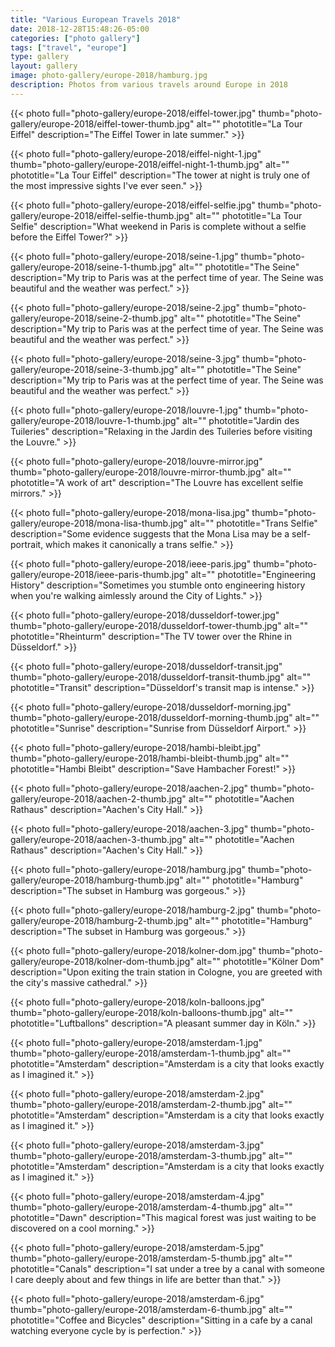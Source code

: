 ```yaml
---
title: "Various European Travels 2018"
date: 2018-12-28T15:48:26-05:00
categories: ["photo gallery"]
tags: ["travel", "europe"]
type: gallery
layout: gallery
image: photo-gallery/europe-2018/hamburg.jpg
description: Photos from various travels around Europe in 2018
---
```


{{< photo 
    full="photo-gallery/europe-2018/eiffel-tower.jpg"
    thumb="photo-gallery/europe-2018/eiffel-tower-thumb.jpg"
    alt=""
    phototitle="La Tour Eiffel"
    description="The Eiffel Tower in late summer." >}}

{{< photo 
    full="photo-gallery/europe-2018/eiffel-night-1.jpg"
    thumb="photo-gallery/europe-2018/eiffel-night-1-thumb.jpg"
    alt=""
    phototitle="La Tour Eiffel"
    description="The tower at night is truly one of the most impressive sights I've ever seen." >}}

{{< photo 
    full="photo-gallery/europe-2018/eiffel-selfie.jpg"
    thumb="photo-gallery/europe-2018/eiffel-selfie-thumb.jpg"
    alt=""
    phototitle="La Tour Selfie"
    description="What weekend in Paris is complete without a selfie before the Eiffel Tower?" >}}

{{< photo 
    full="photo-gallery/europe-2018/seine-1.jpg"
    thumb="photo-gallery/europe-2018/seine-1-thumb.jpg"
    alt=""
    phototitle="The Seine"
    description="My trip to Paris was at the perfect time of year. The Seine was beautiful and the weather was perfect." >}}

{{< photo 
    full="photo-gallery/europe-2018/seine-2.jpg"
    thumb="photo-gallery/europe-2018/seine-2-thumb.jpg"
    alt=""
    phototitle="The Seine"
    description="My trip to Paris was at the perfect time of year. The Seine was beautiful and the weather was perfect." >}}

{{< photo 
    full="photo-gallery/europe-2018/seine-3.jpg"
    thumb="photo-gallery/europe-2018/seine-3-thumb.jpg"
    alt=""
    phototitle="The Seine"
    description="My trip to Paris was at the perfect time of year. The Seine was beautiful and the weather was perfect." >}}

{{< photo 
    full="photo-gallery/europe-2018/louvre-1.jpg"
    thumb="photo-gallery/europe-2018/louvre-1-thumb.jpg"
    alt=""
    phototitle="Jardin des Tuileries"
    description="Relaxing in the Jardin des Tuileries before visiting the Louvre." >}}

{{< photo 
    full="photo-gallery/europe-2018/louvre-mirror.jpg"
    thumb="photo-gallery/europe-2018/louvre-mirror-thumb.jpg"
    alt=""
    phototitle="A work of art"
    description="The Louvre has excellent selfie mirrors." >}}

{{< photo 
    full="photo-gallery/europe-2018/mona-lisa.jpg"
    thumb="photo-gallery/europe-2018/mona-lisa-thumb.jpg"
    alt=""
    phototitle="Trans Selfie"
    description="Some evidence suggests that the Mona Lisa may be a self-portrait, which makes it canonically a trans selfie." >}}

{{< photo 
    full="photo-gallery/europe-2018/ieee-paris.jpg"
    thumb="photo-gallery/europe-2018/ieee-paris-thumb.jpg"
    alt=""
    phototitle="Engineering History"
    description="Sometimes you stumble onto engineering history when you're walking aimlessly around the City of Lights." >}}

{{< photo 
    full="photo-gallery/europe-2018/dusseldorf-tower.jpg"
    thumb="photo-gallery/europe-2018/dusseldorf-tower-thumb.jpg"
    alt=""
    phototitle="Rheinturm"
    description="The TV tower over the Rhine in Düsseldorf." >}}

{{< photo 
    full="photo-gallery/europe-2018/dusseldorf-transit.jpg"
    thumb="photo-gallery/europe-2018/dusseldorf-transit-thumb.jpg"
    alt=""
    phototitle="Transit"
    description="Düsseldorf's transit map is intense." >}}

{{< photo 
    full="photo-gallery/europe-2018/dusseldorf-morning.jpg"
    thumb="photo-gallery/europe-2018/dusseldorf-morning-thumb.jpg"
    alt=""
    phototitle="Sunrise"
    description="Sunrise from Düsseldorf Airport." >}}

{{< photo 
    full="photo-gallery/europe-2018/hambi-bleibt.jpg"
    thumb="photo-gallery/europe-2018/hambi-bleibt-thumb.jpg"
    alt=""
    phototitle="Hambi Bleibt"
    description="Save Hambacher Forest!" >}}

{{< photo 
    full="photo-gallery/europe-2018/aachen-2.jpg"
    thumb="photo-gallery/europe-2018/aachen-2-thumb.jpg"
    alt=""
    phototitle="Aachen Rathaus"
    description="Aachen's City Hall." >}}

{{< photo 
    full="photo-gallery/europe-2018/aachen-3.jpg"
    thumb="photo-gallery/europe-2018/aachen-3-thumb.jpg"
    alt=""
    phototitle="Aachen Rathaus"
    description="Aachen's City Hall." >}}

{{< photo 
    full="photo-gallery/europe-2018/hamburg.jpg"
    thumb="photo-gallery/europe-2018/hamburg-thumb.jpg"
    alt=""
    phototitle="Hamburg"
    description="The subset in Hamburg was gorgeous." >}}

{{< photo 
    full="photo-gallery/europe-2018/hamburg-2.jpg"
    thumb="photo-gallery/europe-2018/hamburg-2-thumb.jpg"
    alt=""
    phototitle="Hamburg"
    description="The subset in Hamburg was gorgeous." >}}

{{< photo 
    full="photo-gallery/europe-2018/kolner-dom.jpg"
    thumb="photo-gallery/europe-2018/kolner-dom-thumb.jpg"
    alt=""
    phototitle="Kölner Dom"
    description="Upon exiting the train station in Cologne, you are greeted with the city's massive cathedral." >}}

{{< photo 
    full="photo-gallery/europe-2018/koln-balloons.jpg"
    thumb="photo-gallery/europe-2018/koln-balloons-thumb.jpg"
    alt=""
    phototitle="Luftballons"
    description="A pleasant summer day in Köln." >}}

{{< photo 
    full="photo-gallery/europe-2018/amsterdam-1.jpg"
    thumb="photo-gallery/europe-2018/amsterdam-1-thumb.jpg"
    alt=""
    phototitle="Amsterdam"
    description="Amsterdam is a city that looks exactly as I imagined it." >}}

{{< photo 
    full="photo-gallery/europe-2018/amsterdam-2.jpg"
    thumb="photo-gallery/europe-2018/amsterdam-2-thumb.jpg"
    alt=""
    phototitle="Amsterdam"
    description="Amsterdam is a city that looks exactly as I imagined it." >}}

{{< photo 
    full="photo-gallery/europe-2018/amsterdam-3.jpg"
    thumb="photo-gallery/europe-2018/amsterdam-3-thumb.jpg"
    alt=""
    phototitle="Amsterdam"
    description="Amsterdam is a city that looks exactly as I imagined it." >}}

{{< photo 
    full="photo-gallery/europe-2018/amsterdam-4.jpg"
    thumb="photo-gallery/europe-2018/amsterdam-4-thumb.jpg"
    alt=""
    phototitle="Dawn"
    description="This magical forest was just waiting to be discovered on a cool morning." >}}

{{< photo 
    full="photo-gallery/europe-2018/amsterdam-5.jpg"
    thumb="photo-gallery/europe-2018/amsterdam-5-thumb.jpg"
    alt=""
    phototitle="Canals"
    description="I sat under a tree by a canal with someone I care deeply about and few things in life are better than that." >}}

{{< photo 
    full="photo-gallery/europe-2018/amsterdam-6.jpg"
    thumb="photo-gallery/europe-2018/amsterdam-6-thumb.jpg"
    alt=""
    phototitle="Coffee and Bicycles"
    description="Sitting in a cafe by a canal watching everyone cycle by is perfection." >}}
